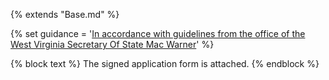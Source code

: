 {% extends "Base.md" %}

{% set guidance = '[In accordance with guidelines from the office of the West Virginia Secretary Of State Mac Warner](https://sos.wv.gov/elections/Pages/AbsenteeVotingInformation.aspx)' %}

{% block text %}
The signed application form is attached.
{% endblock %}